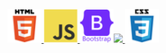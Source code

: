 <a href="https://www.w3.org/html/"><img src="https://raw.githubusercontent.com/devicons/devicon/master/icons/html5/html5-original-wordmark.svg" width = "60px">   <a href="https://developer.mozilla.org/en-US/docs/Web/JavaScript"><img src="https://raw.githubusercontent.com/devicons/devicon/master/icons/javascript/javascript-original.svg" width = "60px">    <a href="https://getbootstrap.com/"><img src="https://raw.githubusercontent.com/devicons/devicon/master/icons/bootstrap/bootstrap-plain-wordmark.svg" width = "60px"><a href=https://docs.microsoft.com/pt-br/dotnet/csharp/><img src="https://img.icons8.com/color/60/000000/c-sharp-logo.png"/> <a href="https://www.w3schools.com/css/"><img src=https://raw.githubusercontent.com/devicons/devicon/master/icons/css3/css3-original-wordmark.svg width = "60px">
 
 
 



